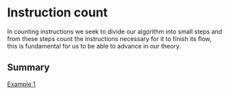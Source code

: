 # Instruction count

In counting instructions we seek to divide our algorithm into small steps and from these steps count the instructions necessary for it to finish its flow, this is fundamental for us to be able to advance in our theory.

## Summary 

[Example 1](https://github.com/edmilson-dk/academic-programming/blob/main/analysis-and-complexity-of-algorithms/instruction-count/example-01.js)